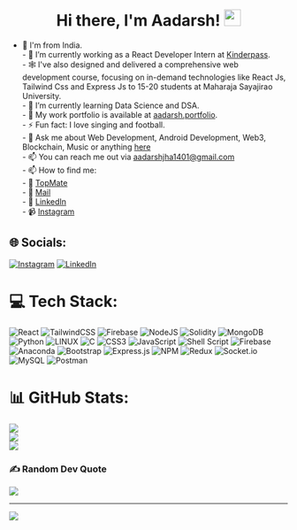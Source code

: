 
<!-- <img width="100%" src="https://i.imgur.com/iXuL1HG.png" height="auto"/>
<h1 align="center">Hi there, I'm <a src="[https://abhishek.id/](https://aadarsh-jha-portfolio.netlify.app/)" target="_blank">Aadarsh</a>! <img src="https://raw.githubusercontent.com/MartinHeinz/MartinHeinz/master/wave.gif" width="30px"></h1>


- 🕸 I've also designed and delivered a comprehensive web development course, focusing on in-demand technologies like React Js, Tailwind Css and Express Js to 15-20 students at Maharaja Sayajirao University.
-->


# <h1 align="center">Hi there, I'm <a src="[https://abhishek.id/](https://aadarsh-jha-portfolio.netlify.app/)" target="_blank">Aadarsh</a>! <img src="https://raw.githubusercontent.com/MartinHeinz/MartinHeinz/master/wave.gif" width="30px"></h1>
- 🌊 I'm from India.<br>- 🔭 I’m currently working as a React Developer Intern at [Kinderpass](https://mykinderpass.com).<br>- 🕸 I've also designed and delivered a comprehensive web development course, focusing on in-demand technologies like React Js, Tailwind Css and Express Js to 15-20 students at Maharaja Sayajirao University.<br>- 🌱 I’m currently learning Data Science and DSA.<br>- 📑 My work portfolio is available at [aadarsh.portfolio](https://aadarsh-jha-portfolio.netlify.app/).<br>- ⚡ Fun fact: I love singing and football.<br>- 💬 Ask me about Web Development, Android Development, Web3, Blockchain, Music or anything [here](https://topmate.io/aadarsh_jha10)<br>- 📫 You can reach me out via [aadarshjha1401@gmail.com](mailto:aadarshjha1401@gmail.com)<br>- 📫 How to find me:<br>  - 🤙 [TopMate](https://topmate.io/aadarsh_jha10)<br>  - 📧 [Mail](mailto:aadarshjha1401@gmail.com)<br>  - 💼 [LinkedIn](https://www.linkedin.com/in/aadarsh-jha-b74330240)<br>  - 📹 [Instagram](https://www.instagram.com/renji_riverstone/)


## 🌐 Socials:
[![Instagram](https://img.shields.io/badge/Instagram-%23E4405F.svg?logo=Instagram&logoColor=white)](https://instagram.com/https://www.instagram.com/renji_riverstone/) [![LinkedIn](https://img.shields.io/badge/LinkedIn-%230077B5.svg?logo=linkedin&logoColor=white)](https://linkedin.com/in/https://www.linkedin.com/in/aadarsh-jha-b74330240) 

# 💻 Tech Stack:
![React](https://img.shields.io/badge/react-%2320232a.svg?style=for-the-badge&logo=react&logoColor=%2361DAFB) ![TailwindCSS](https://img.shields.io/badge/tailwindcss-%2338B2AC.svg?style=for-the-badge&logo=tailwind-css&logoColor=white) ![Firebase](https://img.shields.io/badge/firebase-%23039BE5.svg?style=for-the-badge&logo=firebase) ![NodeJS](https://img.shields.io/badge/node.js-6DA55F?style=for-the-badge&logo=node.js&logoColor=white) ![Solidity](https://img.shields.io/badge/Solidity-%23363636.svg?style=for-the-badge&logo=solidity&logoColor=white) ![MongoDB](https://img.shields.io/badge/MongoDB-%234ea94b.svg?style=for-the-badge&logo=mongodb&logoColor=white) ![Python](https://img.shields.io/badge/python-3670A0?style=for-the-badge&logo=python&logoColor=ffdd54) ![LINUX](https://img.shields.io/badge/Linux-FCC624?style=for-the-badge&logo=linux&logoColor=black) ![C](https://img.shields.io/badge/c-%2300599C.svg?style=for-the-badge&logo=c&logoColor=white) ![CSS3](https://img.shields.io/badge/css3-%231572B6.svg?style=for-the-badge&logo=css3&logoColor=white) ![JavaScript](https://img.shields.io/badge/javascript-%23323330.svg?style=for-the-badge&logo=javascript&logoColor=%23F7DF1E) ![Shell Script](https://img.shields.io/badge/shell_script-%23121011.svg?style=for-the-badge&logo=gnu-bash&logoColor=white) ![Firebase](https://img.shields.io/badge/firebase-%23039BE5.svg?style=for-the-badge&logo=firebase) ![Anaconda](https://img.shields.io/badge/Anaconda-%2344A833.svg?style=for-the-badge&logo=anaconda&logoColor=white) ![Bootstrap](https://img.shields.io/badge/bootstrap-%23563D7C.svg?style=for-the-badge&logo=bootstrap&logoColor=white) ![Express.js](https://img.shields.io/badge/express.js-%23404d59.svg?style=for-the-badge&logo=express&logoColor=%2361DAFB) ![NPM](https://img.shields.io/badge/NPM-%23000000.svg?style=for-the-badge&logo=npm&logoColor=white) ![Redux](https://img.shields.io/badge/redux-%23593d88.svg?style=for-the-badge&logo=redux&logoColor=white) ![Socket.io](https://img.shields.io/badge/Socket.io-black?style=for-the-badge&logo=socket.io&badgeColor=010101) ![MySQL](https://img.shields.io/badge/mysql-%2300f.svg?style=for-the-badge&logo=mysql&logoColor=white) ![Postman](https://img.shields.io/badge/Postman-FF6C37?style=for-the-badge&logo=postman&logoColor=white)
# 📊 GitHub Stats:
![](https://github-readme-stats.vercel.app/api?username=renji18&theme=dark&hide_border=true&include_all_commits=false&count_private=true)<br/>
![](https://github-readme-streak-stats.herokuapp.com/?user=renji18&theme=dark&hide_border=true)<br/>
![](https://github-readme-stats.vercel.app/api/top-langs/?username=renji18&theme=dark&hide_border=true&include_all_commits=false&count_private=true&layout=compact)

### ✍️ Random Dev Quote
![](https://quotes-github-readme.vercel.app/api?type=horizontal&theme=radical)

---
[![](https://visitcount.itsvg.in/api?id=renji18&icon=2&color=8)](https://visitcount.itsvg.in)

<!-- Proudly created with GPRM ( https://gprm.itsvg.in ) -->
